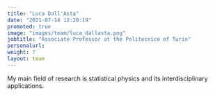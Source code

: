 ```yaml
---
title: "Luca Dall'Asta"
date: "2021-07-14 12:20:19"
promoted: true
image: "images/team/luca_dallasta.png"
jobtitle: "Associate Professor at the Politecnico of Turin"
personalurl: 
weight: 7
layout: team
---
```


My main field of research is statistical physics and its interdisciplinary applications.
